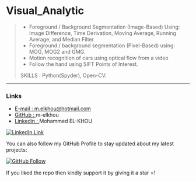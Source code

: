 # Visual_Analytic
>
>* Foreground / Background Segmentation (Image-Based) Using: Image Difference, Time Derivation, Moving Average, Running Average, and Median Filter
>* Foreground / background segmentation (Pixel-Based) using: MOG, MOG2 and GMG.
>* Motion recognition of cars using optical flow from a video
>* Follow the hand using SIFT Points of Interest.
>
> SKILLS : Python(Spyder), Open-CV.

---
### Links

- [E-mail : ](mailto:m.elkhou@hotmail.com) m.elkhou@hotmail.com
- [GitHub : ](https://github.com/m-elkhou) m-elkhou
- [Linkedin : ](https://www.linkedin.com/in/m-elkhou/) Mohammed EL-KHOU

[![LinkedIn Link](https://github.com/m-elkhou/tools-/blob/master/svg/Connect-m-elkhou.svg)](https://www.linkedin.com/in/m-elkhou/)

You can also follow my GitHub Profile to stay updated about my latest projects:

[![GitHub Follow](https://github.com/m-elkhou/tools-/blob/master/svg/Follow-m-elkhou.svg)](https://github.com/m-elkhou)

If you liked the repo then kindly support it by giving it a star ⭐!
